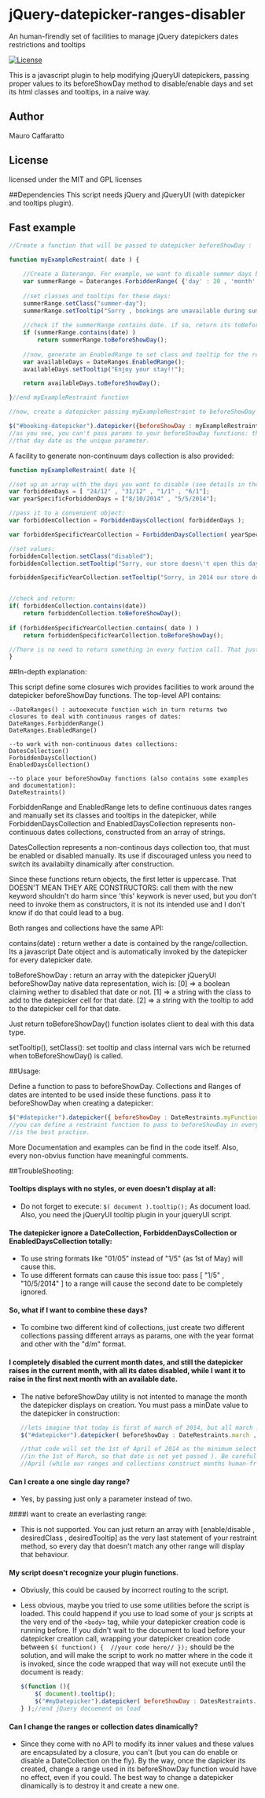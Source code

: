jQuery-datepicker-ranges-disabler
=================================

An human-firendly set of facilities to manage jQuery datepickers dates restrictions and tooltips


[![License](https://poser.pugx.org/leaphly/cart-bundle/license.png)](https://packagist.org/packages/leaphly/cart-bundle)



This is a javascript plugin to help modifying jQueryUI datepickers, passing proper values to its beforeShowDay method to disable/enable days and set its 
html classes and tooltips, in a naive way.

## Author

Mauro Caffaratto

## License

licensed under the MIT and GPL licenses


##Dependencies
This script needs jQuery and jQueryUI (with datepicker and tooltips plugin).

## Fast example
```javascript
//Create a function that will be passed to datepicker beforeShowDay :

function myExampleRestraint( date ) { 

	//Create a Daterange. For example, we want to disable summer days between Juny 20th  and September 1st:
	var summerRange = Dateranges.ForbiddenRange( {'day' : 20 , 'month' : 6 } , {'day' : 1 , 'month' : 9 } ); 
	
	//set classes and tooltips for these days: 
	summerRange.setClass("summer-day");
	summerRange.setTooltip("Sorry , bookings are unavailable during summer.");
	
	//check if the summerRange contains date. if so, return its toBeforeShowDay(). [the date param will be automatically given by the datepicker for EVERY day displayed]
	if (summerRange.contains(date) )
		return summerRange.toBeforeShowDay();
	
	//now, generate an EnabledRange to set class and tooltip for the rest of the days: 
	var availableDays = DateRanges.EnabledRange();
	availableDays.setTooltip("Enjoy your stay!!");

	return availableDays.toBeforeShowDay();

}//end myExampleRestraint function

//now, create a datepicker passing myExampleRestraint to beforeShowDay

$("#booking-datepicker").datepicker({beforeShowDay : myExampleRestraint });
//as you see, you can't pass params to your beforeShowDay functions: the datepicker automatically will invoke it for every displayed day and pass
//that day date as the unique parameter. 
```



A facility to generate non-continuum days collection is also provided: 


```javascript
function myExampleRestraint( date ){

//set up an array with the days you want to disable (see details in the docs about valid formats):
var forbiddenDays = [ "24/12" , "31/12" , "1/1" , "6/1"];
var yearSpecificForbiddenDays = ["8/10/2014" , "5/5/2014"];

//pass it to a convenient object:
var forbiddenCollection = ForbiddenDaysCollection( forbiddenDays );

var forbiddenSpecificYearCollection = ForbiddenDaysCollection( yearSpecificForbiddenDays );

//set values:
forbiddenCollection.setClass("disabled");
forbiddenCollection.setTooltip("Sorry, our store doesn\'t open this day :-( "); //will be shown as tooltip for these days in EVERY year 

forbiddenSpecificYearCollection.setTooltip("Sorry, in 2014 our store doesn\'t open this day :-( "); 


//check and return: 
if( forbiddenCollection.contains(date))
	return forbiddenCollection.toBeforeShowDay();
	
if (forbiddenSpecificYearCollection.contains( date ) )
	return forbiddenSpecificYearCollection.toBeforeShowDay(); 

//There is no need to return something in every fuction call. That just let that day as enabled with no extra class nor tooltip.
}
```


##In-depth explanation: 

This script define some closures wich provides facilities to work around the datepicker beforeShowDay functions. The top-level API contains:

	--DateRanges() : autoexecute function wich in turn returns two closures to deal with continuous ranges of dates:
	DateRanges.ForbiddenRange()
	DateRanges.EnabledRange()
	
	--to work with non-continuous dates collections:
	DatesCollection()
	ForbiddenDaysCollection()
	EnabledDaysCollection()

	--to place your beforeShowDay functions (also contains some examples and documentation):
	DateRestraints()


ForbiddenRange and EnabledRange lets to define continuous dates ranges and manually set its classes and tooltips in the datepicker, while 
ForbiddenDaysCollection and EnabledDaysCollection represents non-continuous dates collections, constructed from an array of strings. 

DatesCollection represents a non-continous days collection too, that must be enabled or disabled manually. Its use if discouraged unless you 
need to switch its availabilty dinamically after construction.

Since these functions return objects, the first letter is uppercase. That DOESN'T MEAN THEY ARE CONSTRUCTORS: call them with the new keyword 
shouldn't do harm since 'this' keywork is never used, but you don't need to invoke them as constructors, it is not its intended use and I don't know
if do that could lead to a bug.     



Both ranges and collections have the same API:

contains(date) : return wether a date is contained by the range/collection. Its a javascript Date object and is automatically invoked by the datepicker for
every datepicker date. 

toBeforeShowDay : return an array with the datepicker jQueryUI beforeShowDay native data representation, wich is: 
[0] => a boolean claiming wether to disabled that date or not.
[1] => a string with the class to add to the datepicker cell for that date.
[2] => a string with the tooltip to add to the datepicker cell for that date.

Just return toBeforeShowDay() function isolates client to deal with this data type. 

setTooltip(), setClass(): set tooltip and class internal vars wich be returned when toBeforeShowDay() is called. 

##Usage: 

Define a function to pass to beforeShowDay. Collections and Ranges of dates are intented to be used inside these functions. 
pass it to beforeShowDay when creating a datepicker:
```javascript
$("#datepicker").datepicker({ beforeShowDay : DateRestraints.myFunction }); 
//you can define a restraint function to pass to beforeShowDay in every script. But place them inside the DateRestraints closure 
//is the best practice. 
```

More Documentation and examples can be find in the code itself. Also, every non-obvius function have meaningful comments.


##TroubleShooting:

#### Tooltips displays with no styles, or even doesn't display at all: 
* Do not forget to execute: 
``` $( document ).tooltip(); ```
 As document load. Also, you need the jQueryUI tooltip plugin in your jqueryUI script. 
	
#### The datepicker ignore a DateCollection, ForbiddenDaysCollection or EnabledDaysCollection totally:
* To use string formats like "01/05" instead of "1/5" (as 1st of May) will cause this. 
* To use different formats can cause this issue too: pass [ "1/5" , "10/5/2014" ] to a range will cause the second date to be completely ignored.
	
#### So, what if I want to combine these days?
* To combine two different kind of collections, just create two different collections passing different arrays as params, one with the year format and other with the "d/m" format.  
	
#### I completely disabled the current month dates, and still the datepicker raises in the current month, with all its dates disabled, while I want it to raise in the first next month with an available date. 
	
* The native beforeShowDay utility is not intented to manage the month the datepicker displays on creation. You must pass a minDate value to the datepicker in construction: 
	
	```javascript
	//lets imagine that today is first of march of 2014, but all march month is disabled by the DateRestraints.march() method: 
	$("#datepicker").datepicker( beforeShowDay : DateRestraints.march , minDate : new Date(2014 , 3, 1) );
	
	//that code will set the 1st of April of 2014 as the minimum selectable date, and cause April 2014 to be the month displayed on creation (assuming we really are
	//in the 1st of March, so that date is not yet passed ). Be careful with the Date() constructor since it understand January as the 0 month, so the 3 is for
	//April (while our ranges and collections construct months human-friendly).   
	```
	
	
#### Can I create a one single day range? 
* Yes, by passing just only a parameter instead of two. 	
	
	
####I want to create an everlasting range: 
* This is not supported. You can just return an array with [enable/disable , desiredClass , desiredTooltip] as the very last statement of your restraint method,  so every day that doesn't match any other range will display that behaviour.
	
#### My script doesn't recognize your plugin functions.

* Obviusly, this could be caused by incorrect routing to the script. 
	
* Less obvious, maybe you tried to use some utilities before the script is loaded. This could happend if you use to load some of your js scripts at the very end of the ```<body>``` tag, while your datepicker creation code is running before. If you didn't wait to the document to load before your datepicker creation call, wrapping your datepicker creation code between ```$( function() {  //your code here// });``` should be the solution, and will make the script to work no matter where in the code it is invoked, since the code wrapped that way will not execute until the document is ready:
	
	```javascript
	$(function (){
		$( document).tooltip();
		$("#myDatepicker").datepicker( beforeShowDay : DatesRestraints.somefunction ); //this will work even if DatesRestraint loads at the very end of <body>
	} );//end jQuery docuement on load 
	``` 
	 
#### Can I change the ranges or collection dates dinamically? 

* Since they come with no API to modify its inner values and these values are encapsulated by a closure, you can't (but you can do enable or disable a DateCollection on the fly). By the way, once the dapicker its created, change a range used in its beforeShowDay function would have no effect, even if you could. The best way to change a datepicker dinamically is to destroy it and create a new one. 
	

 





